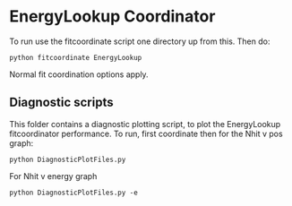 # EnergyLookup Coordinator
To run use the fitcoordinate script one directory up from this. Then do:

    python fitcoordinate EnergyLookup

Normal fit coordination options apply.

## Diagnostic scripts
This folder contains a diagnostic plotting script, to plot the EnergyLookup fitcoordinator performance. To run, first coordinate then for the Nhit v pos graph:

    python DiagnosticPlotFiles.py

For Nhit v energy graph

    python DiagnosticPlotFiles.py -e